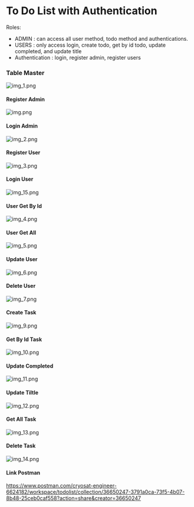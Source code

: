 # To Do List with Authentication

Roles:
- ADMIN : can access all user method, todo method and authentications.
- USERS : only access login, create todo, get by id todo, update completed, and update title 
- Authentication : login, register admin, register users 

### Table Master
![img_1.png](img_1.png)

#### Register Admin
![img.png](img.png)

#### Login Admin
![img_2.png](img_2.png)

#### Register User
![img_3.png](img_3.png)

#### Login User
![img_15.png](img_15.png)

#### User Get By Id
![img_4.png](img_4.png)

#### User Get All
![img_5.png](img_5.png)

#### Update User
![img_6.png](img_6.png)

#### Delete User
![img_7.png](img_7.png)

#### Create Task
![img_9.png](img_9.png)

#### Get By Id Task
![img_10.png](img_10.png)

#### Update Completed
![img_11.png](img_11.png)

#### Update Tiltle
![img_12.png](img_12.png)

#### Get All Task
![img_13.png](img_13.png)

#### Delete Task
![img_14.png](img_14.png)

#### Link Postman
https://www.postman.com/cryosat-engineer-6624182/workspace/todolist/collection/36650247-3791a0ca-73f5-4b07-8b48-25ceb0caf558?action=share&creator=36650247